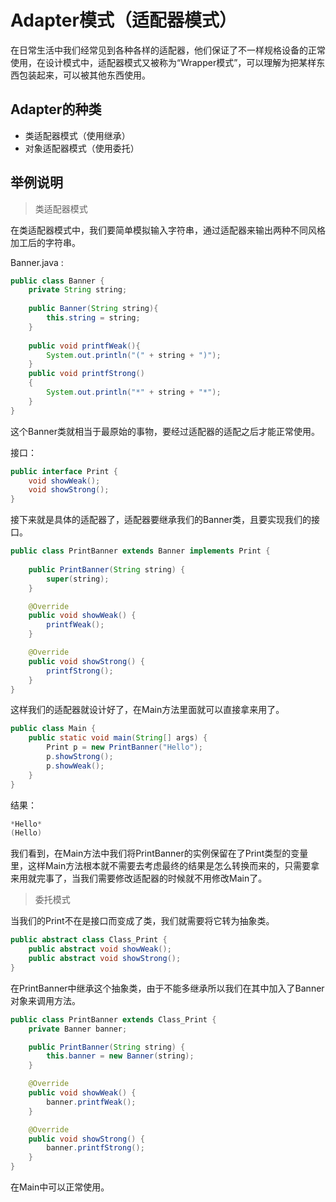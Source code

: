 # Adapter模式（适配器模式）

在日常生活中我们经常见到各种各样的适配器，他们保证了不一样规格设备的正常使用，在设计模式中，适配器模式又被称为“Wrapper模式”，可以理解为把某样东西包装起来，可以被其他东西使用。

## Adapter的种类

- 类适配器模式（使用继承）
- 对象适配器模式（使用委托）

## 举例说明

> 类适配器模式

在类适配器模式中，我们要简单模拟输入字符串，通过适配器来输出两种不同风格加工后的字符串。

Banner.java :

```java
public class Banner {
    private String string;
    
    public Banner(String string){
        this.string = string;
    }
    
    public void printfWeak(){
        System.out.println("(" + string + ")");
    }
    public void printfStrong()
    {
        System.out.println("*" + string + "*");
    }
}
```

这个Banner类就相当于最原始的事物，要经过适配器的适配之后才能正常使用。

接口：

```java
public interface Print {
    void showWeak();
    void showStrong();
}
```

接下来就是具体的适配器了，适配器要继承我们的Banner类，且要实现我们的接口。

```java
public class PrintBanner extends Banner implements Print {
    
    public PrintBanner(String string) {
        super(string);
    }

    @Override
    public void showWeak() {
        printfWeak();
    }

    @Override
    public void showStrong() {
        printfStrong();
    }
}
```

这样我们的适配器就设计好了，在Main方法里面就可以直接拿来用了。

```java
public class Main {
    public static void main(String[] args) {
        Print p = new PrintBanner("Hello");
        p.showStrong();
        p.showWeak();
    }
}
```

结果：

~~~java
*Hello*
(Hello)
~~~

我们看到，在Main方法中我们将PrintBanner的实例保留在了Print类型的变量里，这样Main方法根本就不需要去考虑最终的结果是怎么转换而来的，只需要拿来用就完事了，当我们需要修改适配器的时候就不用修改Main了。

> 委托模式

当我们的Print不在是接口而变成了类，我们就需要将它转为抽象类。

```java
public abstract class Class_Print {
    public abstract void showWeak();
    public abstract void showStrong();
}
```

在PrintBanner中继承这个抽象类，由于不能多继承所以我们在其中加入了Banner对象来调用方法。

```java
public class PrintBanner extends Class_Print {
    private Banner banner;

    public PrintBanner(String string) {
        this.banner = new Banner(string);
    }

    @Override
    public void showWeak() {
        banner.printfWeak();
    }

    @Override
    public void showStrong() {
        banner.printfStrong();
    }
}
```

在Main中可以正常使用。

